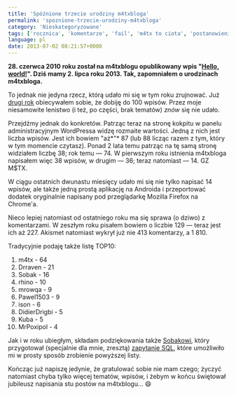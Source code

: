```yaml
---
title: 'Spóźnione trzecie urodziny m4txbloga'
permalink: 'spoznione-trzecie-urodziny-m4txbloga'
category: 'Nieskategoryzowane'
tags: ['rocznica', 'komentarze', 'fail', 'm4tx to ciota', 'postanowienia', 'urodziny']
language: pl
date: 2013-07-02 08:21:57+0000
---
```


**28. czerwca 2010 roku został na m4txblogu opublikowany wpis "[Hello, world!](/blog/hello-world-2/)". Dziś mamy 2. lipca roku 2013. Tak, zapomniałem o urodzinach m4txbloga.**

To jednak nie jedyna rzecz, którą udało mi się w tym roku zrujnować. Już [drugi rok](/blog/2-rok-istnienia-m4txbloga/) obiecywałem sobie, że dobiję do 100 wpisów. Przez moje niesamowite lenistwo (i też, po części, brak tematów) *znów* się nie udało.

Przejdźmy jednak do konkretów. Patrząc teraz na stronę kokpitu w panelu administracyjnym WordPressa widzę rozmaite wartości. Jedną z nich jest liczba wpisów. Jest ich bowiem "aż*"* 87 (lub 88 licząc razem z tym, który w tym momencie czytasz). Ponad 2 lata temu patrząc na tę samą stronę widziałem liczbę 38; rok temu — 74. W pierwszym roku istnienia m4txbloga napisałem więc 38 wpisów, w drugim — 36; teraz natomiast — 14. GZ M$TX.

W ciągu ostatnich dwunastu miesięcy udało mi się nie tylko napisać 14 wpisów, ale także jedną prostą aplikację na Androida i przeportować dodatek oryginalnie napisany pod przeglądarkę Mozilla Firefox na Chrome'a.

Nieco lepiej natomiast od ostatniego roku ma się sprawa (o dziwo) z komentarzami. W zeszłym roku pisałem bowiem o liczbie 129 — teraz jest ich aż 227. Akismet natomiast wykrył już nie 413 komentarzy, a 1 810.

Tradycyjnie podaję także listę TOP10:

1.  m4tx - 64
2.  Drraven - 21
3.  Sobak - 16
4.  rhino - 10
5.  mrowqa - 9
6.  Pawel1503 - 9
7.  ison - 6
8.  DidierDrigbi - 5
9.  Kuba - 5
10. MrPoxipol - 4

Jak i w roku ubiegłym, składam podziękowania także [Sobakowi](http://sobak.pl), który przygotował (specjalnie dla mnie, zresztą) [zapytanie SQL](http://sobak.pl/sql-wordpress-statystyka-komentarzy-najczesciej-komentujacy/), które umożliwiło mi w prosty sposób zrobienie powyższej listy.

Kończąc już napiszę jedynie, że gratulować sobie nie mam czego; życzyć natomiast chyba tylko więcej tematów, wpisów, i żebym w końcu świętował jubileusz napisania stu postów na m4txblogu... 😄
